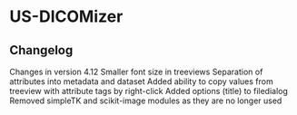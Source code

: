 # US-DICOMizer

## Changelog
Changes in version 4.12
Smaller font size in treeviews
Separation of attributes into metadata and dataset
Added ability to copy values ​​from treeview with attribute tags by right-click
Added options (title) to filedialog
Removed simpleTK and scikit-image modules as they are no longer used
